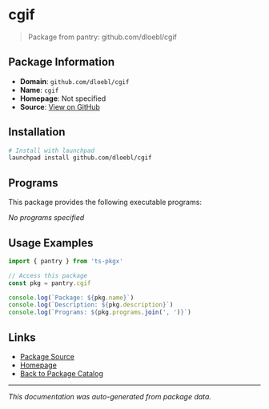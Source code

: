 # cgif

> Package from pantry: github.com/dloebl/cgif

## Package Information

- **Domain**: `github.com/dloebl/cgif`
- **Name**: `cgif`
- **Homepage**: Not specified
- **Source**: [View on GitHub](https://github.com/pkgxdev/pantry/tree/main/projects/github.com/dloebl/cgif/package.yml)

## Installation

```bash
# Install with launchpad
launchpad install github.com/dloebl/cgif
```

## Programs

This package provides the following executable programs:

*No programs specified*

## Usage Examples

```typescript
import { pantry } from 'ts-pkgx'

// Access this package
const pkg = pantry.cgif

console.log(`Package: ${pkg.name}`)
console.log(`Description: ${pkg.description}`)
console.log(`Programs: ${pkg.programs.join(', ')}`)
```

## Links

- [Package Source](https://github.com/pkgxdev/pantry/tree/main/projects/github.com/dloebl/cgif/package.yml)
- [Homepage](#)
- [Back to Package Catalog](../../../package-catalog.md)

---

*This documentation was auto-generated from package data.*

